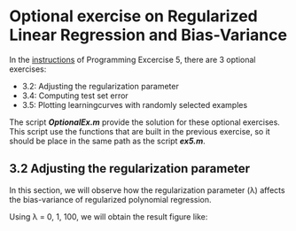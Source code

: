 # Optional exercise on Regularized Linear Regression and Bias-Variance
In the [instructions](https://github.com/AnnickWONG/Standford_machine_learning/blob/main/Week6/ex5-octave/ex5.pdf) of Programming Excercise 5, there are 3 optional exercises:
* 3.2: Adjusting the regularization parameter
* 3.4: Computing test set error
* 3.5: Plotting learningcurves with randomly selected examples

The script ***OptionalEx.m*** provide the solution for these optional exercises. This script use the functions that are built in the previous exercise, so it should be place in the same path as the script ***ex5.m***.

## 3.2 Adjusting the regularization parameter
In this section, we will observe how the regularization parameter (λ) affects the bias-variance of regularized polynomial regression. 

Using λ = 0, 1, 100, we will obtain the result figure like:
